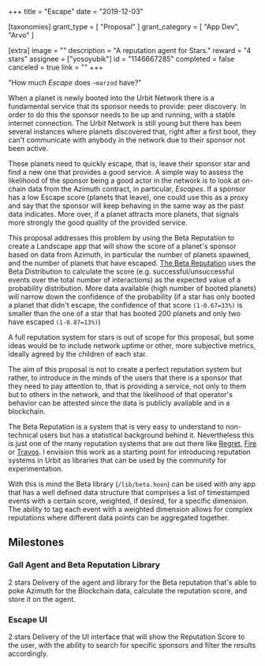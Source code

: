 +++
title = "Escape"
date = "2019-12-03"

[taxonomies]
grant_type = [ "Proposal" ]
grant_category = [ "App Dev", "Arvo" ]

[extra]
image = ""
description = "A reputation agent for Stars."
reward = "4 stars"
assignee = ["yosoyubik"]
id = "1146667285"
completed = false
canceled = true
link = ""
+++

"How much _Escape_ does `~marzod` have?"

When a planet is newly booted into the Urbit Network there is a fundamental service that its sponsor needs to provide: peer discovery. In order to do this the sponsor needs to be up and running, with a stable internet connection. The Urbit Network is still young but there has been several instances where planets discovered that, right after a first boot, they can't communicate with anybody in the network due to their sponsor not been active.

These planets need to quickly escape, that is, leave their sponsor star and find a new one that provides a good service. A simple way to assess the likelihood of the sponsor being a good actor in the network is to look at on-chain data from the Azimuth contract, in particular, _Escapes_. If a sponsor has a low Escape score (planets that leave), one could use this as a proxy and say that the sponsor will keep behaving in the same way as the past data indicates. More over, if a planet attracts more planets, that signals more strongly the good quality of the provided service.

This proposal addresses this problem by using the Beta Reputation to create a Landscape app that will show the score of a planet's sponsor based on data from Azimuth, in particular the number of planets spawned, and the number of planets that have escaped. [The Beta Reputation](https://www.csee.umbc.edu/~msmith27/readings/public/josang-2002a.pdf) uses the Beta Distribution to calculate the score (e.g. successful/unsuccessful events over the total number of interactions) as the expected value of a probability distribution. More data available (high number of booted planets) will narrow down the confidence of the probability (if a star has only booted a planet that didn't escape, the confidence of that score `(1-0.67=33%)` is smaller than the one of a star that has booted 200 planets and only two have escaped `(1-0.87=13%)`)

A full reputation system for stars is out of scope for this proposal, but some ideas would be to include network uptime or other, more subjective metrics, ideally agreed by the children of each star.

The aim of this proposal is not to create a perfect reputation system but rather, to introduce in the minds of the users that there is a sponsor that they need to pay attention to, that is providing a service, not only to them but to others in the network, and that the likelihood of that operator's behavior can be attested since the data is publicly available and in a blockchain.

The Beta Reputation is a system that is very easy to understand to non-technical users but has a statistical background behind it. Nevertheless this is just one of the many reputation systems that are out there like [Regret](https://dl.acm.org/doi/pdf/10.1145/375735.376110), [Fire](https://eprints.soton.ac.uk/259559/1/dong-ecai2004.pdf) or [Travos](https://idp.springer.com/authorize/casa?redirect_uri=https://link.springer.com/content/pdf/10.1007/s10458-006-5952-x.pdf&casa_token=M38itGxqsu0AAAAA:lAUgQUvbc4dZFhrNs4SSPWrQ9PzUj05pzmU5zkvPkytDOfgFOIxVP0a8Tzk_VkRi37J1bRHPJ2IhTD8C). I envision this work as a starting point for introducing reputation systems in Urbit as libraries that can be used by the community for experimentation.

With this is mind the Beta library (`/lib/beta.hoon`) can be used with any app that has a well defined data structure that comprises a list of timestamped events with a certain score, weighted, if desired, for a specific dimension. The ability to tag each event with a weighted dimension allows for complex reputations where different data points can be aggregated together.

## Milestones

### Gall Agent and Beta Reputation Library

2 stars
Delivery of the agent and library for the Beta reputation that's able to poke Azimuth for the Blockchain data, calculate the reputation score, and store it on the agent.

### Escape UI

2 stars
Delivery of the UI interface that will show the Reputation Score to the user, with the ability to search for specific sponsors and filter the results accordingly.
